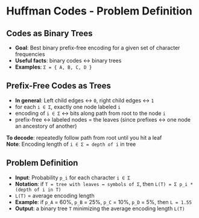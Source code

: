 # Huffman Codes - Problem Definition

## Codes as Binary Trees
- **Goal**: Best binary prefix-free encoding for a given set of character
    frequencies
- **Useful facts**: binary codes ↔ binary trees
- **Examples**: `Σ = { A, B, C, D }`

## Prefix-Free Codes as Trees
- **In general**: Left child edges ↔ `0`, right child edges ↔ `1`
- for each `i ∈ Σ`, exactly one node labeled `i`
- encoding of `i ∈ Σ` ↔ bits along path from root to the node `i`
- prefix-free ↔ labeled nodes = the leaves (since prefixes ↔ one node an
    ancestory of another)

**To decode**: repeatedly follow path from root until you hit a leaf  
**Note**: Encoding length of `i ∈ Σ = depth of i` in tree

## Problem Definition

- **Input**: Probability `p_i` for each character `i ∈ Σ`
- **Notation**: if `T = tree with leaves ↔ symbols of Σ`,
                then `L(T) = Σ p_i * (depth of i in T)`
- `L(T)` = average encoding length
- **Example**: if `p_A` = 60%, `p_B` = 25%, `p_C` = 10%, `p_D` = 5%, then `L =
    1.55`
- **Output**: a binary tree `T` minimizing the average encoding length `L(T)`
